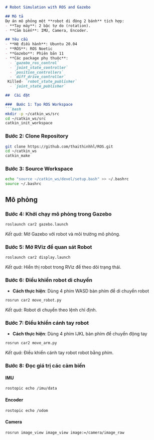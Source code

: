 
```markdown
# Robot Simulation with ROS and Gazebo

## Mô tả
Dự án mô phỏng một **robot di động 2 bánh** tích hợp:
- **Tay máy**: 2 bậc tự do (rotation).
- **Cảm biến**: IMU, Camera, Encoder.

## Yêu cầu
- **Hệ điều hành**: Ubuntu 20.04
- **ROS**: ROS Noetic
- **Gazebo**: Phiên bản 11
- **Các package phụ thuộc**:
  - `gazebo_ros_control`
  - `joint_state_controller`
  - `position_controllers`
  - `diff_drive_controller`
 Killed- `robot_state_publisher`
  - `joint_state_publisher`

##  Cài đặt

###  Bước 1: Tạo ROS Workspace
```bash
mkdir -p ~/catkin_ws/src
cd ~/catkin_ws/src
catkin_init_workspace
```

###  Bước 2: Clone Repository
```bash
git clone https://github.com/thaithinhhl/ROS.git
cd ~/catkin_ws
catkin_make
```

###  Bước 3: Source Workspace
```bash
echo "source ~/catkin_ws/devel/setup.bash" >> ~/.bashrc
source ~/.bashrc
```

##  Mô phỏng

###  Bước 4: Khởi chạy mô phỏng trong Gazebo
```bash
roslaunch car2 gazebo.launch
```
*Kết quả*: Mở Gazebo với robot và môi trường mô phỏng.

###  Bước 5: Mở RViz để quan sát Robot
```bash
roslaunch car2 display.launch
```
*Kết quả*: Hiển thị robot trong RViz để theo dõi trạng thái.

###  Bước 6: Điều khiển robot di chuyển 
- **Cách thực hiện**: Dùng 4 phím WASD bàn phím để di chuyển robot
```bash
rosrun car2 move_robot.py
```
*Kết quả*: Robot di chuyển theo lệnh chỉ định.

###  Bước 7: Điều khiển cánh tay robot
- **Cách thực hiện**: Dùng 4 phím IJKL bàn phím để chuyển động tay
```bash
rosrun car2 move_arm.py
```
*Kết quả*: Điều khiển cánh tay robot robot bằng phím.

###  Bước 8: Đọc giá trị các cảm biến 
#### IMU
```bash
rostopic echo /imu/data
```
#### Encoder
```bash
rostopic echo /odom
```
#### Camera
```bash
rosrun image_view image_view image:=/camera/image_raw
```
